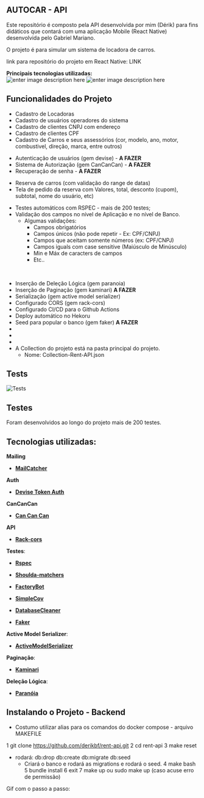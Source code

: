 ## AUTOCAR - API

Este repositório é composto pela API desenvolvida por mim (Dérik) para fins didáticos que contará com uma aplicação Mobile (React Native) desenvolvida pelo Gabriel Mariano.

O projeto é para simular um sistema de locadora de carros.

link para repositório do projeto em React Native: LINK

**Principais tecnologias utilizadas:** <br>
![enter image description here](https://img.shields.io/badge/Ruby_on_Rails-CC0000?style=for-the-badge&logo=ruby-on-rails&logoColor=white) ![enter image description here](https://img.shields.io/badge/PostgreSQL-316192?style=for-the-badge&logo=postgresql&logoColor=white)

<!-- ![MainImg](https://i.ibb.co/qpTmRJw/ecommerce-01.png) -->

## Funcionalidades do Projeto

- Cadastro de Locadoras
- Cadastro de usuários operadores do sistema
- Cadastro de clientes CNPJ com endereço
- Cadastro de clientes CPF
- Cadastro de Carros e seus assessórios (cor, modelo, ano, motor, combustivel, 
direção, marca, entre outros)
<br /><p>
- Autenticação de usuários (gem devise) - **A FAZER**
- Sistema de Autorização (gem CanCanCan) - **A FAZER**
- Recuperação de senha - **A FAZER**
<br /><p>
- Reserva de carros (com validação do range de datas)
- Tela de pedido da reserva com Valores, total, desconto (cupom), subtotal, nome do usuário, etc)
<br /><p>
- Testes automáticos com RSPEC - mais de 200 testes;
- Validação dos campos no nível de Aplicação e no nível de Banco.
  - Algumas validações:
    - Campos obrigatórios
    - Campos únicos (não pode repetir - Ex: CPF/CNPJ)
    - Campos que aceitam somente números (ex: CPF/CNPJ)
    - Campos iguals com case sensitive (Maiúsculo de Minúsculo)
    - Min e Máx de caracters de campos
    - Etc..

<br /><p>
- Inserção de Deleção Lógica (gem paranoia)
- Inserção de Paginação (gem kaminari) **A FAZER**
- Serialização (gem active model serializer)
- Configurado CORS (gem rack-cors)
- Configurado CI/CD para o Github Actions
- Deploy automático no Hekoru
- Seed para popular o banco (gem faker) **A FAZER**
-
-
-
- A Collection do projeto está na pasta principal do projeto. 
  - Nome: Collection-Rent-API.json

## Tests
![Tests](https://github.com/derikbf/rent-api/actions/workflows/ruby.yml/badge.svg)

## Testes

Foram desenvolvidos ao longo do projeto mais de 200 testes.
<!-- ![Testes](https://i.ibb.co/GTZW0Df/ecommerce-02.png) -->

## Tecnologias utilizadas:

**Mailing**

- **[MailCatcher](https://mailcatcher.me/)**

**Auth**

- **[Devise Token Auth](https://github.com/lynndylanhurley/devise_token_auth)**
  
**CanCanCan**

- **[Can Can Can](https://github.com/CanCanCommunity/cancancan)**
  
**API**

- **[Rack-cors](https://github.com/cyu/rack-cors)**
 
**Testes**:

- **[Rspec](https://github.com/rspec/rspec-rails)**

- **[Shoulda-matchers](https://github.com/thoughtbot/shoulda-matchers)**

- **[FactoryBot](https://github.com/thoughtbot/factory_bot_rails)**

- **[SimpleCov](https://github.com/simplecov-ruby/simplecov)**

- **[DatabaseCleaner](https://github.com/DatabaseCleaner/database_cleaner)**

- **[Faker](https://github.com/faker-ruby/faker)**

**Active Model Serializer**:

- **[ActiveModelSerializer](https://github.com/rails-api/active_model_serializers)**

**Paginação**:

- **[Kaminari](https://github.com/kaminari/kaminari)**

**Deleção Lógica**:

- **[Paranóia](https://github.com/rubysherpas/paranoia)**

## Instalando o Projeto - Backend
- Costumo utilizar alias para os comandos do docker compose - arquivo MAKEFILE

1 git clone https://github.com/derikbf/rent-api.git
2 cd rent-api
3 make reset 
  - rodará: db:drop db:create db:migrate db:seed
    - Criará o banco e rodará as migrations e rodará o seed.
4 make bash
5 bundle install
6 exit
7 make up ou sudo make up (caso acuse erro de permissão)

Gif com o passo a passo:
<!-- ![Testes](https://i.ibb.co/GTZW0Df/ecommerce-02.png) -->

